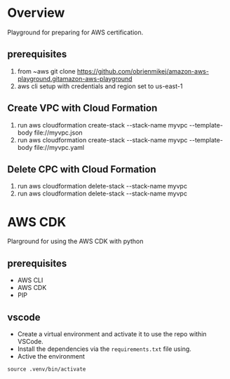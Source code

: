 # Overview
Playground for preparing for AWS certification.

## prerequisites
1. from ~aws git clone https://github.com/obrienmikej/amazon-aws-playground.gitamazon-aws-playground
2. aws cli setup with credentials and region set to us-east-1

## Create VPC with Cloud Formation
1. run aws cloudformation create-stack --stack-name myvpc --template-body file://myvpc.json
2. run aws cloudformation create-stack --stack-name myvpc --template-body file://myvpc.yaml

## Delete CPC with Cloud Formation
1. run aws cloudformation delete-stack --stack-name myvpc
2. run aws cloudformation delete-stack --stack-name myvpc

# AWS CDK

Plarground for using the AWS CDK with python

## prerequisites

- AWS CLI
- AWS CDK
- PIP

## vscode

- Create a virtual environment and activate it to use the repo within VSCode.
- Install the dependencies via the `requirements.txt` file using.
- Active the environment
```commandline
source .venv/bin/activate
```

